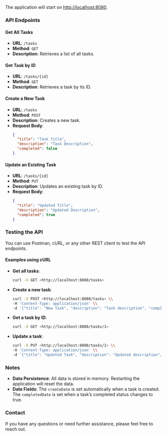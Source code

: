 
  The application will start on [<http://localhost:8080>](<http://localhost:8080>).

### API Endpoints

#### Get All Tasks

- **URL**: `/tasks`
- **Method**: `GET`
- **Description**: Retrieves a list of all tasks.

#### Get Task by ID

- **URL**: `/tasks/{id}`
- **Method**: `GET`
- **Description**: Retrieves a task by its ID.

#### Create a New Task

- **URL**: `/tasks`
- **Method**: `POST`
- **Description**: Creates a new task.
- **Request Body**:
   ```json
   {
     "title": "Task Title",
     "description": "Task Description",
     "completed": false
   }
   ```

#### Update an Existing Task

- **URL**: `/tasks/{id}`
- **Method**: `PUT`
- **Description**: Updates an existing task by ID.
- **Request Body**:
   ```json
   {
     "title": "Updated Title",
     "description": "Updated Description",
     "completed": true
   }
   ```

### Testing the API

You can use Postman, cURL, or any other REST client to test the API endpoints.

#### Examples using cURL

- **Get all tasks**:
   ```bash
   curl -X GET <http://localhost:8080/tasks>
   ```

- **Create a new task**:
   ```bash
   curl -X POST <http://localhost:8080/tasks> \\
   -H 'Content-Type: application/json' \\
   -d '{"title": "New Task", "description": "Task description", "completed": false}'
   ```

- **Get a task by ID**:
   ```bash
   curl -X GET <http://localhost:8080/tasks/1>
   ```

- **Update a task**:
   ```bash
   curl -X PUT <http://localhost:8080/tasks/1> \\
   -H 'Content-Type: application/json' \\
   -d '{"title": "Updated Task", "description": "Updated description", "completed": true}'
   ```

### Notes

- **Data Persistence**: All data is stored in memory. Restarting the application will reset the data.
- **Date Fields**: The `createDate` is set automatically when a task is created. The `completedDate` is set when a task’s completed status changes to true.

### Contact

If you have any questions or need further assistance, please feel free to reach out.
